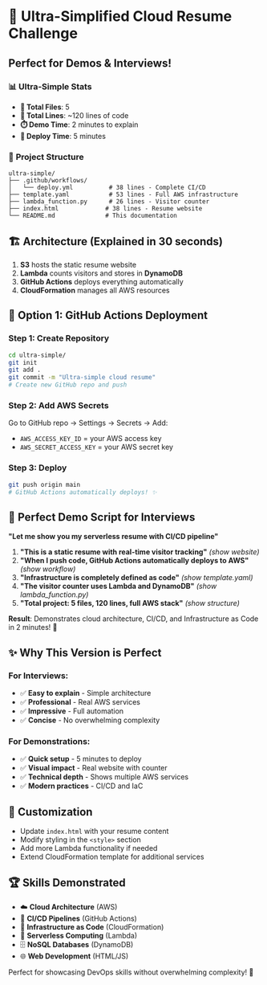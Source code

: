 # 🎯 Ultra-Simplified Cloud Resume Challenge

## Perfect for Demos & Interviews! 

### 📊 **Ultra-Simple Stats**
- **📁 Total Files**: 5 
- **📝 Total Lines**: ~120 lines of code
- **⏱️ Demo Time**: 2 minutes to explain
- **🚀 Deploy Time**: 5 minutes

### 📁 **Project Structure**
```
ultra-simple/
├── .github/workflows/
│   └── deploy.yml          # 38 lines - Complete CI/CD
├── template.yaml           # 53 lines - Full AWS infrastructure  
├── lambda_function.py      # 26 lines - Visitor counter
├── index.html             # 38 lines - Resume website
└── README.md              # This documentation
```

## 🏗️ **Architecture (Explained in 30 seconds)**
1. **S3** hosts the static resume website
2. **Lambda** counts visitors and stores in **DynamoDB**
3. **GitHub Actions** deploys everything automatically
4. **CloudFormation** manages all AWS resources

## 🚀 **Option 1: GitHub Actions Deployment**

### Step 1: Create Repository
```bash
cd ultra-simple/
git init
git add .
git commit -m "Ultra-simple cloud resume"
# Create new GitHub repo and push
```

### Step 2: Add AWS Secrets
Go to GitHub repo → Settings → Secrets → Add:
- `AWS_ACCESS_KEY_ID` = your AWS access key
- `AWS_SECRET_ACCESS_KEY` = your AWS secret key

### Step 3: Deploy
```bash
git push origin main
# GitHub Actions automatically deploys! ✨
```

## 🎤 **Perfect Demo Script for Interviews**

**"Let me show you my serverless resume with CI/CD pipeline"**

1. **"This is a static resume with real-time visitor tracking"** *(show website)*
2. **"When I push code, GitHub Actions automatically deploys to AWS"** *(show workflow)*
3. **"Infrastructure is completely defined as code"** *(show template.yaml)*
4. **"The visitor counter uses Lambda and DynamoDB"** *(show lambda_function.py)*
5. **"Total project: 5 files, 120 lines, full AWS stack"** *(show structure)*

**Result**: Demonstrates cloud architecture, CI/CD, and Infrastructure as Code in 2 minutes! 🎯

## ✨ **Why This Version is Perfect**

### For Interviews:
- ✅ **Easy to explain** - Simple architecture
- ✅ **Professional** - Real AWS services
- ✅ **Impressive** - Full automation
- ✅ **Concise** - No overwhelming complexity

### For Demonstrations:
- ✅ **Quick setup** - 5 minutes to deploy
- ✅ **Visual impact** - Real website with counter
- ✅ **Technical depth** - Shows multiple AWS services
- ✅ **Modern practices** - CI/CD and IaC

## 🔧 **Customization**
- Update `index.html` with your resume content
- Modify styling in the `<style>` section
- Add more Lambda functionality if needed
- Extend CloudFormation template for additional services

## 🏆 **Skills Demonstrated**
- ☁️ **Cloud Architecture** (AWS)
- 🔄 **CI/CD Pipelines** (GitHub Actions)
- 📜 **Infrastructure as Code** (CloudFormation)
- 🐍 **Serverless Computing** (Lambda)
- 🗄️ **NoSQL Databases** (DynamoDB)
- 🌐 **Web Development** (HTML/JS)

Perfect for showcasing DevOps skills without overwhelming complexity! 🚀
